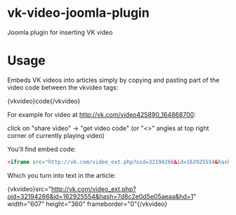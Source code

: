 vk-video-joomla-plugin
======================

Joomla plugin for inserting VK video

Usage
=====

Embeds VK videos into articles simply by copying and pasting part of the video code between the vkvideo tags:

{vkvideo}code{/vkvideo}

For example for video at http://vk.com/video425890_164868700:

click on "share video" -&gt; "get video code" (or "<>" angles at top right corner of currently playing video)

You'll find embed code:

```html
<iframe src="http://vk.com/video_ext.php?oid=32194266&id=162925554&hash=7d8c2e0d5e05aeaa&hd=1" width="607" height="360" frameborder="0"></iframe>
```

Which you turn into text in the article:

{vkvideo}src="http://vk.com/video_ext.php?oid=32194266&id=162925554&hash=7d8c2e0d5e05aeaa&hd=1" width="607" height="360" frameborder="0"{/vkvideo}
